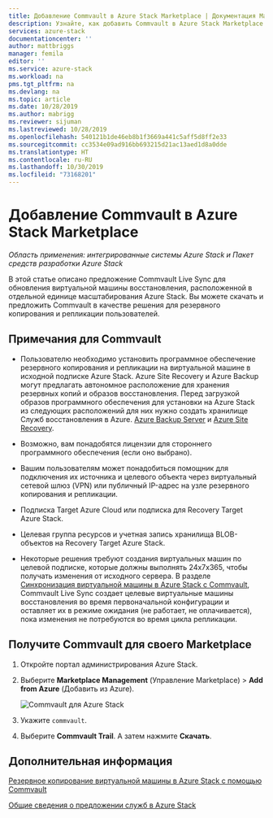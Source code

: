 ```yaml
---
title: Добавление Commvault в Azure Stack Marketplace | Документация Майкрософт
description: Узнайте, как добавить Commvault в Azure Stack Marketplace.
services: azure-stack
documentationcenter: ''
author: mattbriggs
manager: femila
editor: ''
ms.service: azure-stack
ms.workload: na
pms.tgt_pltfrm: na
ms.devlang: na
ms.topic: article
ms.date: 10/28/2019
ms.author: mabrigg
ms.reviewer: sijuman
ms.lastreviewed: 10/28/2019
ms.openlocfilehash: 540121b1de46eb8b1f3669a441c5aff5d8ff2e33
ms.sourcegitcommit: cc3534e09ad916bb693215d21ac13aed1d8a0dde
ms.translationtype: HT
ms.contentlocale: ru-RU
ms.lasthandoff: 10/30/2019
ms.locfileid: "73168201"
---
```

# <a name="add-commvault-to-the-azure-stack-marketplace"></a>Добавление Commvault в Azure Stack Marketplace

*Область применения: интегрированные системы Azure Stack и Пакет средств разработки Azure Stack*

В этой статье описано предложение Commvault Live Sync для обновления виртуальной машины восстановления, расположенной в отдельной единице масштабирования Azure Stack. Вы можете скачать и предложить Commvault в качестве решения для резервного копирования и репликации пользователей. 

## <a name="notes-for-commvault"></a>Примечания для Commvault

- Пользователю необходимо установить программное обеспечение резервного копирования и репликации на виртуальной машине в исходной подписке Azure Stack. Azure Site Recovery и Azure Backup могут предлагать автономное расположение для хранения резервных копий и образов восстановления. Перед загрузкой образов программного обеспечения для установки на Azure Stack из следующих расположений для них нужно создать хранилище Служб восстановления в Azure. [Azure Backup Server](https://go.microsoft.com/fwLink/?LinkId=626082&clcid=0x0409) и [Azure Site Recovery](https://aka.ms/unifiedinstaller_eus).  
    
- Возможно, вам понадобятся лицензии для стороннего программного обеспечения (если оно выбрано).
- Вашим пользователям может понадобиться помощник для подключения их источника и целевого объекта через виртуальный сетевой шлюз (VPN) или публичный IP-адрес на узле резервного копирования и репликации.
- Подписка Target Azure Cloud или подписка для Recovery Target Azure Stack.
- Целевая группа ресурсов и учетная запись хранилища BLOB-объектов на Recovery Target Azure Stack.
- Некоторые решения требуют создания виртуальных машин по целевой подписке, которые должны выполнять 24x7x365, чтобы получать изменения от исходного сервера. В разделе [Синхронизация виртуальной машины в Azure Stack с Commvault](../user/azure-stack-network-howto-backup-commvault.md), Commvault Live Sync создает целевые виртуальные машины восстановления во время первоначальной конфигурации и оставляет их в режиме ожидания (не работает, не оплачивается), пока изменения не потребуются во время цикла репликации.


## <a name="get-commvault-for-your-marketplace"></a>Получите Commvault для своего Marketplace

1. Откройте портал администрирования Azure Stack.
2. Выберите **Marketplace Management** (Управление Marketplace) > **Add from Azure** (Добавить из Azure).

    ![Commvault для Azure Stack](./media/azure-stack-network-offer-backup-commvault/get-commvault-for-marketplace.png)

3. Укажите `commvault`.
4. Выберите **Commvault Trail**. А затем нажмите **Скачать**.


## <a name="next-steps"></a>Дополнительная информация

[Резервное копирование виртуальной машины в Azure Stack с помощью Commvault](../user/azure-stack-network-howto-backup-commvault.md)

[Общие сведения о предложении служб в Azure Stack](service-plan-offer-subscription-overview.md)
